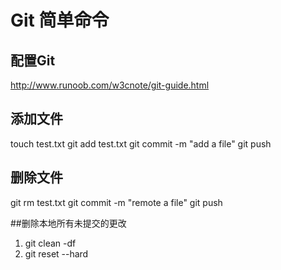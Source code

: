 # Git 简单命令

## 配置Git

http://www.runoob.com/w3cnote/git-guide.html

## 添加文件

touch test.txt
git add test.txt
git commit -m "add a file"
git push

## 删除文件

git rm test.txt
git commit -m "remote a file"
git push

##删除本地所有未提交的更改

1. git clean -df
2. git reset --hard
